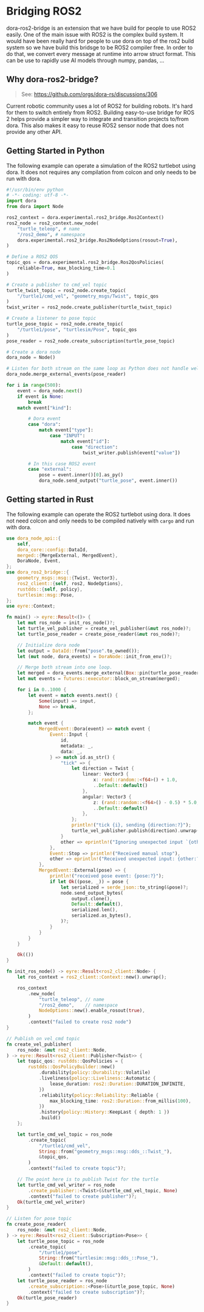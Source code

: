 # Bridging ROS2

dora-ros2-bridge is an extension that we have build for people to use ROS2 easily.
One of the main issue with ROS2 is the complex build system. It would have been really hard for people to use dora on top of the ros2 build system so we have build this bridsge to be ROS2 compiler free. In order to do that, we convert every message at runtime into arrow struct format. This can be use to rapidly use AI models through numpy, pandas, ...

## Why dora-ros2-bridge?

> See: https://github.com/orgs/dora-rs/discussions/306

Current robotic community uses a lot of ROS2 for building robots. It's hard for them to switch entirely from ROS2. Building easy-to-use bridge for ROS 2 helps provide a simpler way to integrate and transition projects to/from dora. This also makes it easy to reuse ROS2 sensor node that does not provide any other API.

## Getting Started in Python

The following example can operate a simulation of the ROS2 turtlebot using dora.
It does not requires any compilation from colcon and only needs to be run with dora.

```python
#!/usr/bin/env python
# -*- coding: utf-8 -*-
import dora
from dora import Node

ros2_context = dora.experimental.ros2_bridge.Ros2Context()
ros2_node = ros2_context.new_node(
    "turtle_teleop", # name
    "/ros2_demo", # namespace
    dora.experimental.ros2_bridge.Ros2NodeOptions(rosout=True),
)

# Define a ROS2 QOS
topic_qos = dora.experimental.ros2_bridge.Ros2QosPolicies(
    reliable=True, max_blocking_time=0.1
)

# Create a publisher to cmd_vel topic
turtle_twist_topic = ros2_node.create_topic(
    "/turtle1/cmd_vel", "geometry_msgs/Twist", topic_qos
)
twist_writer = ros2_node.create_publisher(turtle_twist_topic)

# Create a listener to pose topic
turtle_pose_topic = ros2_node.create_topic(
    "/turtle1/pose", "turtlesim/Pose", topic_qos
)
pose_reader = ros2_node.create_subscription(turtle_pose_topic)

# Create a dora node
dora_node = Node()

# Listen for both stream on the same loop as Python does not handle well multiprocessing
dora_node.merge_external_events(pose_reader)

for i in range(500):
    event = dora_node.next()
    if event is None:
        break
    match event["kind"]:

        # Dora event
        case "dora":
            match event["type"]:
                case "INPUT":
                    match event["id"]:
                        case "direction":
                            twist_writer.publish(event["value"])

        # In this case ROS2 event
        case "external":
            pose = event.inner()[0].as_py()
            dora_node.send_output("turtle_pose", event.inner())
```

## Getting started in Rust

The following example can operate the ROS2 turtlebot using dora.
It does not need colcon and only needs to be compiled natively with `cargo` and run with dora.

```rust
use dora_node_api::{
    self,
    dora_core::config::DataId,
    merged::{MergeExternal, MergedEvent},
    DoraNode, Event,
};
use dora_ros2_bridge::{
    geometry_msgs::msg::{Twist, Vector3},
    ros2_client::{self, ros2, NodeOptions},
    rustdds::{self, policy},
    turtlesim::msg::Pose,
};
use eyre::Context;

fn main() -> eyre::Result<()> {
    let mut ros_node = init_ros_node()?;
    let turtle_vel_publisher = create_vel_publisher(&mut ros_node)?;
    let turtle_pose_reader = create_pose_reader(&mut ros_node)?;

    // Initialize dora node
    let output = DataId::from("pose".to_owned());
    let (mut node, dora_events) = DoraNode::init_from_env()?;

    // Merge both stream into one loop.
    let merged = dora_events.merge_external(Box::pin(turtle_pose_reader.async_stream()));
    let mut events = futures::executor::block_on_stream(merged);

    for i in 0..1000 {
        let event = match events.next() {
            Some(input) => input,
            None => break,
        };

        match event {
            MergedEvent::Dora(event) => match event {
                Event::Input {
                    id,
                    metadata: _,
                    data: _,
                } => match id.as_str() {
                    "tick" => {
                        let direction = Twist {
                            linear: Vector3 {
                                x: rand::random::<f64>() + 1.0,
                                ..Default::default()
                            },
                            angular: Vector3 {
                                z: (rand::random::<f64>() - 0.5) * 5.0,
                                ..Default::default()
                            },
                        };
                        println!("tick {i}, sending {direction:?}");
                        turtle_vel_publisher.publish(direction).unwrap();
                    }
                    other => eprintln!("Ignoring unexpected input `{other}`"),
                },
                Event::Stop => println!("Received manual stop"),
                other => eprintln!("Received unexpected input: {other:?}"),
            },
            MergedEvent::External(pose) => {
                println!("received pose event: {pose:?}");
                if let Ok((pose, _)) = pose {
                    let serialized = serde_json::to_string(&pose)?;
                    node.send_output_bytes(
                        output.clone(),
                        Default::default(),
                        serialized.len(),
                        serialized.as_bytes(),
                    )?;
                }
            }
        }
    }

    Ok(())
}

fn init_ros_node() -> eyre::Result<ros2_client::Node> {
    let ros_context = ros2_client::Context::new().unwrap();

    ros_context
        .new_node(
            "turtle_teleop", // name
            "/ros2_demo",    // namespace
            NodeOptions::new().enable_rosout(true),
        )
        .context("failed to create ros2 node")
}

// Publish on vel_cmd topic
fn create_vel_publisher(
    ros_node: &mut ros2_client::Node,
) -> eyre::Result<ros2_client::Publisher<Twist>> {
    let topic_qos: rustdds::QosPolicies = {
        rustdds::QosPolicyBuilder::new()
            .durability(policy::Durability::Volatile)
            .liveliness(policy::Liveliness::Automatic {
                lease_duration: ros2::Duration::DURATION_INFINITE,
            })
            .reliability(policy::Reliability::Reliable {
                max_blocking_time: ros2::Duration::from_millis(100),
            })
            .history(policy::History::KeepLast { depth: 1 })
            .build()
    };

    let turtle_cmd_vel_topic = ros_node
        .create_topic(
            "/turtle1/cmd_vel",
            String::from("geometry_msgs::msg::dds_::Twist_"),
            &topic_qos,
        )
        .context("failed to create topic")?;

    // The point here is to publish Twist for the turtle
    let turtle_cmd_vel_writer = ros_node
        .create_publisher::<Twist>(&turtle_cmd_vel_topic, None)
        .context("failed to create publisher")?;
    Ok(turtle_cmd_vel_writer)
}

// Listen for pose topic
fn create_pose_reader(
    ros_node: &mut ros2_client::Node,
) -> eyre::Result<ros2_client::Subscription<Pose>> {
    let turtle_pose_topic = ros_node
        .create_topic(
            "/turtle1/pose",
            String::from("turtlesim::msg::dds_::Pose_"),
            &Default::default(),
        )
        .context("failed to create topic")?;
    let turtle_pose_reader = ros_node
        .create_subscription::<Pose>(&turtle_pose_topic, None)
        .context("failed to create subscription")?;
    Ok(turtle_pose_reader)
}

```

